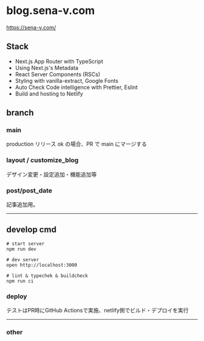# blog.sena-v.com

https://sena-v.com/

## Stack




- Next.js App Router with TypeScript
- Using Next.js's Metadata
- React Server Components (RSCs)
- Styling with vanilla-extract, Google Fonts
- Auto Check Code intelligence with Prettier, Eslint
- Build and hosting to Netlify

## branch


### main

production
リリース ok の場合、PR で main にマージする

### layout / customize_blog

デザイン変更・設定追加・機能追加等

### post/post_date

記事追加用。

---

## develop cmd

```
# start server
npm run dev

# dev server
open http://localhost:3000

# lint & typechek & buildcheck
npm run ci

```

### deploy

テストはPR時にGitHub Actionsで実施、netlify側でビルド・デプロイを実行


---

### other
